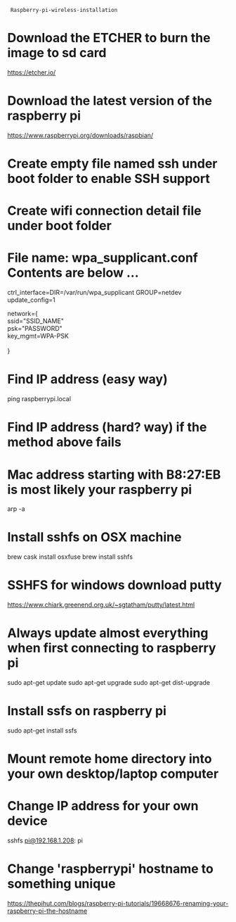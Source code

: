      Raspberry-pi-wireless-installation
# Download the ETCHER to burn the image to sd card
https://etcher.io/

# Download the latest version of the raspberry pi
https://www.raspberrypi.org/downloads/raspbian/

# Create empty file named ssh under boot folder to enable SSH support
# Create wifi connection detail file under boot folder
# File name: wpa_supplicant.conf Contents are below ...

ctrl_interface=DIR=/var/run/wpa_supplicant GROUP=netdev<br/>
update_config=1<br/>

network={<br/>
     ssid="SSID_NAME"<br/>
     psk="PASSWORD"<br/>
     key_mgmt=WPA-PSK<br/>   
}
# Find IP address (easy way)
ping raspberrypi.local

# Find IP address (hard? way) if the method above fails
# Mac address starting with B8:27:EB is most likely your raspberry pi
arp -a

# Install sshfs on OSX machine
brew cask install osxfuse
brew install sshfs

# SSHFS for windows download putty
https://www.chiark.greenend.org.uk/~sgtatham/putty/latest.html
# Always update almost everything when first connecting to raspberry pi
sudo apt-get update
sudo apt-get upgrade
sudo apt-get dist-upgrade

# Install ssfs on raspberry pi
sudo apt-get install ssfs

# Mount remote home directory into your own desktop/laptop computer
# Change IP address for your own device
sshfs pi@192.168.1.208: pi

# Change 'raspberrypi' hostname to something unique
https://thepihut.com/blogs/raspberry-pi-tutorials/19668676-renaming-your-raspberry-pi-the-hostname


